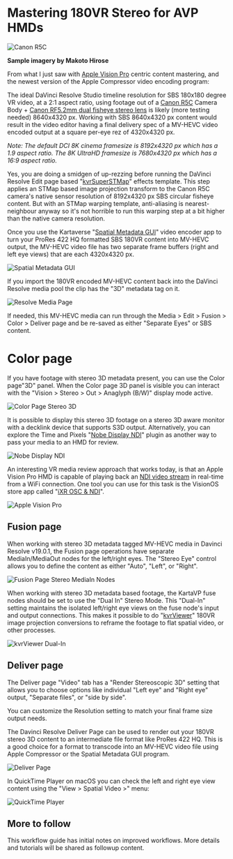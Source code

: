 # Mastering 180VR Stereo for AVP HMDs


![Canon R5C](Images/mastering-180vr-Canon_R5C_RF-5.2mm_Dual_Fisheye_Japan_Fair_Grounds.jpg)

**Sample imagery by Makoto Hirose**

From what I just saw with [Apple Vision Pro](https://www.apple.com/apple-vision-pro/) centric content mastering, and the newest version of the Apple Compressor video encoding program:

The ideal DaVinci Resolve Studio timeline resolution for SBS 180x180 degree VR video, at a 2:1 aspect ratio, using footage out of a [Canon R5C](https://www.canon.ca/en/product?name=RF5.2mm_F2.8_L_Dual_Fisheye) Camera Body + [Canon RF5.2mm dual fisheye stereo lens](https://www.canon.ca/en/product?name=EOS_R5_C) is likely (more testing needed) 8640x4320 px. Working with SBS 8640x4320 px content would result in the video editor having a final delivery spec of a MV-HEVC video encoded output at a square per-eye rez of 4320x4320 px.

*Note: The default DCI 8K cinema framesize is 8192x4320 px which has a 1.9 aspect ratio. The 8K UltraHD framesize is 7680x4320 px which has a 16:9 aspect ratio.*

Yes, you are doing a smidgen of up-rezzing before running the DaVinci Resolve Edit page based "[kvrSuperSTMap](kvrSuperSTMap)" effects template. This step applies an STMap based image projection transform to the Canon R5C camera's native sensor resolution of 8192x4320 px SBS circular fisheye content. But with an STMap warping template, anti-aliasing is nearest-neighbour anyway so it's not horrible to run this warping step at a bit higher than the native camera resolution.

Once you use the Kartaverse "[Spatial Metadata GUI](https://github.com/Kartaverse/Spatial-Metadata)" video encoder app to turn your ProRes 422 HQ formatted SBS 180VR content into MV-HEVC output, the MV-HEVC video file has two separate frame buffers (right and left eye views) that are each 4320x4320 px.

![Spatial Metadata GUI](Images/mastering-180vr-spatial-metadata-gui-encode.png)

If you import the 180VR encoded MV-HEVC content back into the DaVinci Resolve media pool the clip has the "3D" metadata tag on it.

![Resolve Media Page](Images/mastering-180vr-resolve-media-page.png)

If needed, this MV-HEVC media can run through the Media > Edit > Fusion > Color > Deliver page and be re-saved as either "Separate Eyes" or SBS content. 


# Color page

If you have footage with stereo 3D metadata present, you can use the Color page"3D" panel. When the Color page 3D panel is visible you can interact with the "Vision > Stereo > Out > Anaglyph (B/W)" display mode active.

![Color Page Stereo 3D](Images/mastering-180vr-resolve-color-page.png)

It is possible to display this stereo 3D footage on a stereo 3D aware monitor with a decklink device that supports S3D output. Alternatively, you can explore the Time and Pixels "[Nobe Display NDI](https://timeinpixels.com/nobe-display/)" plugin as another way to pass your media to an HMD for review.

![Nobe Display NDI](Images/mastering-180vr-node-display-ndi.png)

An interesting VR media review approach that works today, is that an Apple Vision Pro HMD is capable of playing back an [NDI video stream](https://ndi.video/tools/) in real-time from a WiFi connection. One tool you can use for this task is the VisionOS store app called "[iXR OSC & NDI](https://apps.apple.com/us/app/ixr-osc-ndi/id6642664920)".

![Apple Vision Pro](Images/mastering-180vr-avp.jpg)

## Fusion page

When working with stereo 3D metadata tagged MV-HEVC media in Davinci Resolve v19.0.1, the Fusion page operations have separate MediaIn/MediaOut nodes for the left/right eyes. The "Stereo Eye" control allows you to define the content as either "Auto", "Left", or "Right".

![Fusion Page Stereo MediaIn Nodes](Images/mastering-180vr-resolve-fusion-page.png)

When working with stereo 3D metadata based footage, the KartaVP fuse nodes should be set to use the "Dual In" Stereo Mode. This "Dual-In" setting maintains the isolated left/right eye views on the fuse node's input and output connections. This makes it possible to do "[kvrViewer](http://localhost:8888/Kartaverse-Docs/docs/#/fuses?id=kvrviewer)" 180VR image projection conversions to reframe the footage to flat spatial video, or other processes.

![kvrViewer Dual-In](Images/mastering-180vr-kvrviewer-dual-in.png)

## Deliver page

The Deliver page "Video" tab has a "Render Stereoscopic 3D" setting that allows you to choose options like individual "Left eye" and "Right eye" output, "Separate files", or "side by side".

You can customize the Resolution setting to match your final frame size output needs.

The Davinci Resolve Deliver Page can be used to render out your 180VR stereo 3D content to an intermediate file format like ProRes 422 HQ. This is a good choice for a format to transcode into an MV-HEVC video file using Apple Compressor or the Spatial Metadata GUI program.

![Deliver Page](Images/mastering-180vr-resolve-deliver-page.png)

In QuickTime Player on macOS you can check the left and right eye view content using the "View > Spatial Video >" menu:

![QuickTime Player](Images/mastering-180vr-quicktime-player.png)

## More to follow

This workflow guide has initial notes on improved workflows. More details and tutorials will be shared as followup content.
